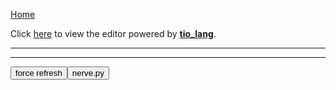 [Home](https://tkellehe.github.io/nerve/)

Click [here](https://tkellehe.github.io/nerve/nerve.html) to view the editor powered by [__tio_lang__](https://tkellehe.github.io/tio-lang/).

---

<div id='editor'></div>

---

<div>
    <button onclick="reload()">force refresh</button><button onclick="fetch_nerve_py()">nerve.py</button>
</div>

<script type="text/javascript" src="https://tkellehe.github.io/tio-lang/release/tio_lang-1.0.js"></script>

<script>
    var nerve_py = "";
    var nerve_py_path = "https://tkellehe.github.io/nerve/src/python/nerve.py";
    var editor = document.getElementById("editor");

    function fetch_nerve_py(){
        var client = new XMLHttpRequest();
        client.open('GET', nerve_py_path);
        client.onreadystatechange = function() {
            if(client.readyState != XMLHttpRequest.DONE) return;
            nerve_py = client.responseText.replace(/\\/g, "\\\\");

            editor.setAttribute('tio-header', nerve_py + '\n\ncode="""');
            editor.setAttribute('tio-code', '');
            editor.setAttribute('tio-footer', '"""\ncode=code[1:-2]\nimport sys\nparse_argv(sys.argv, sys.stdin.read())\nmain(code)');
            editor.setAttribute('tio-runable', '');
            editor.setAttribute('tio-js', '');
            editor.setAttribute('tio-editable', '');
            editor.setAttribute('tio-input', '');
            editor.setAttribute('tio-debug', '');
            editor.setAttribute('tio-args', '');
            editor.setAttribute('tio-animate-button', '');

            editor.setAttribute('tio-hide-header', '');
            editor.setAttribute('tio-hide-footer', '');
            editor.setAttribute('tio-hide-bytes', '');
            editor.setAttribute('tio-hide-language', '');

            tio_apply_editor(editor)
        }
        client.send();
    }
    function reload() { window.location.reload(true) }

    fetch_nerve_py();
</script>
